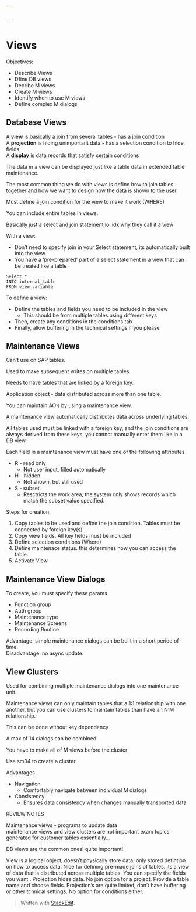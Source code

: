 ```yaml
---


---
```


<h1 id="views">Views</h1>
<p>Objectives:</p>
<ul>
<li>Describe Views</li>
<li>Dfine DB views</li>
<li>Decribe M views</li>
<li>Create M views</li>
<li>Identify when to use M views</li>
<li>Define complex M dialogs</li>
</ul>
<h2 id="database-views">Database Views</h2>
<p>A <strong>view</strong> is basically a join from several tables - has a join condition<br>
A <strong>projection</strong> is hiding unimportant data - has a selection condition to hide fields<br>
A <strong>display</strong> is data records that satisfy certain conditions</p>
<p>The data in a view can be displayed just like a table data in extended table maintenance.</p>
<p>The most common thing we do with views is define how to join tables together and how we want to design how the data is shown to the user.</p>
<p>Must define a join condition for the view to make it work (WHERE)</p>
<p>You can include entire tables in views.</p>
<p>Basically just a select and join statement lol idk why they call it a view</p>
<p>With a view:</p>
<ul>
<li>Don’t need to specify join in your Select statement, its automatically built into the view.</li>
<li>You have a ‘pre-prepared’ part of a select statement in a view that can be treated like a table</li>
</ul>
<pre class=" language-abap"><code class="prism  language-abap"><span class="token keyword">Select</span> <span class="token operator">*</span> 
<span class="token keyword">INTO</span> internal_table 
<span class="token keyword">FROM</span> view_variable 
</code></pre>
<p>To define a view:</p>
<ul>
<li>Define the tables and fields you need to be included in the view
<ul>
<li>This should be from multiple tables using different keys</li>
</ul>
</li>
<li>Then, create any conditions in the conditions tab</li>
<li>Finally, allow buffering in the technical settings if you please</li>
</ul>
<h2 id="maintenance-views">Maintenance Views</h2>
<p>Can’t use on SAP tables.</p>
<p>Used to make subsequent writes on multiple tables.</p>
<p>Needs to have tables that are linked by a foreign key.</p>
<p>Application object - data distributed across more than one table.</p>
<p>You can maintain AO’s by using a maintenance view.</p>
<p>A maintenance view automatically distributes data across underlying tables.</p>
<p>All tables used must be linked with a foreign key, and the join conditions are always derived from these keys. you cannot manually enter them like in a DB view.</p>
<p>Each field in a maintenance view must have one of the following attributes</p>
<ul>
<li>R - read only
<ul>
<li>Not user input, filled automatically</li>
</ul>
</li>
<li>H - hidden
<ul>
<li>Not shown, but still used</li>
</ul>
</li>
<li>S - subset
<ul>
<li>Resctricts the work area, the system only shows records which match the subset value specified.</li>
</ul>
</li>
</ul>
<p>Steps for creation:</p>
<ol>
<li>Copy tables to be used and define the join condition. Tables must be connected by foreign key(s)</li>
<li>Copy view fields. All key fields must be included</li>
<li>Define selection conditions (Where)</li>
<li>Define maintenace status. this determines how you can access the table.</li>
<li>Activate View</li>
</ol>
<h2 id="maintenance-view-dialogs">Maintenance View Dialogs</h2>
<p>To create, you must specify these params</p>
<ul>
<li>Function group</li>
<li>Auth group</li>
<li>Maintenance type</li>
<li>Maintenance Screens</li>
<li>Recording Routine</li>
</ul>
<p>Advantage: simple maintenance dialogs can be built in a short period of time.<br>
Disadvantage: no async update.</p>
<h2 id="view-clusters">View Clusters</h2>
<p>Used for combining multiple maintenance dialogs into one maintenance unit.</p>
<p>Maintenance views can only maintain tables that a 1:1 relationship with one another, but you can use clusters to maintain tables than have an N:M relationship.</p>
<p>This can be done without key dependency</p>
<p>A max of 14 dialogs can be combined</p>
<p>You have to make all of M views before the cluster</p>
<p>Use sm34 to create a cluster</p>
<p>Advantages</p>
<ul>
<li>Navigation
<ul>
<li>Comfortably navigate between individual M dialogs</li>
</ul>
</li>
<li>Consistency
<ul>
<li>Ensures data consistency when changes manually transported data</li>
</ul>
</li>
</ul>
<p>REVIEW NOTES</p>
<p>Maintenance views - programs to update data<br>
maintenance views and view clusters are not important exam topics<br>
generated for customer tables essentially…</p>
<p>DB views are the common ones! quite important!</p>
<p>View is a logical object, doesn’t physically store data, only stored defintion on how to access data. Nice for defining pre-made joins of tables. its a view of data that is distributed across multiple tables. You can specify the fields you want . Projection hides data. No join option for a project. Provide a table name and choose fields. Projection’s are quite limited, don’t have buffering or other tchnical settings. No option for conditions either.</p>
<blockquote>
<p>Written with <a href="https://stackedit.io/">StackEdit</a>.</p>
</blockquote>

